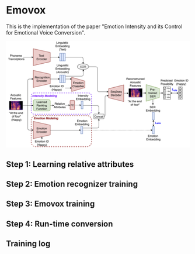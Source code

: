# Emovox
This is the implementation of the paper "Emotion Intensity and its Control for Emotional Voice Conversion".

![image info](./stage3_update.png)

## Step 1: Learning relative attributes

## Step 2: Emotion recognizer training

## Step 3: Emovox training

## Step 4: Run-time conversion


## Training log
